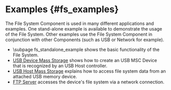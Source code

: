 # Examples {#fs_examples}

The File System Component is used in many different applications and examples. One stand-alone example is available to demonstrate
the usage of the File System. Other examples use the File System Component in conjunction with other Components (such as USB or
Network for example).
 - \subpage fs_standalone_example shows the basic functionality of the File System.
 - [USB Device Mass Storage](../USB/dev_msc_tutorial.html) shows how to create an USB MSC Device that is recognized by an USB Host controller.
 - [USB Host Mass Storage](../USB/host_msc_tutorial.html) explains how to access file system data from an attached USB memory device.
 - [FTP Server](../Network/FTP_Server_Example.html) accesses the device's file system via a network connection.